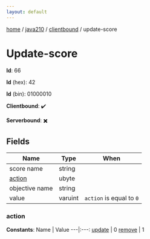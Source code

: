 ```yaml
---
layout: default
---
```


[home](/)  /  [java210](/protocol/java210)  /  [clientbound](/protocol/java210/clientbound)  /  update-score

# Update-score

**Id**: 66

**Id** (hex): 42

**Id** (bin): 01000010

**Clientbound**: ✔️

**Serverbound**: ✖️

## Fields

Name | Type | When
---|---|:---:
score name | string | 
[action](#action) | ubyte | 
objective name | string | 
value | varuint | <code>action</code> is equal to <code>0</code>

### action

**Constants**:
Name | Value
---|:---:
[update](action_update) | 0
[remove](action_remove) | 1


